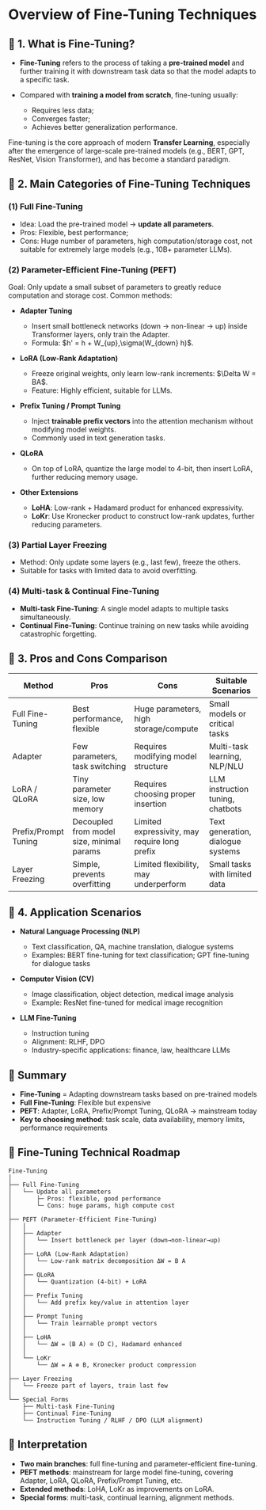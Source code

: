# Overview of Fine-Tuning Techniques

## 📖 1. What is Fine-Tuning?

* **Fine-Tuning** refers to the process of taking a **pre-trained model** and further training it with downstream task data so that the model adapts to a specific task.
* Compared with **training a model from scratch**, fine-tuning usually:

  * Requires less data;
  * Converges faster;
  * Achieves better generalization performance.

Fine-tuning is the core approach of modern **Transfer Learning**, especially after the emergence of large-scale pre-trained models (e.g., BERT, GPT, ResNet, Vision Transformer), and has become a standard paradigm.



## 📖 2. Main Categories of Fine-Tuning Techniques

### (1) Full Fine-Tuning

* Idea: Load the pre-trained model → **update all parameters**.
* Pros: Flexible, best performance;
* Cons: Huge number of parameters, high computation/storage cost, not suitable for extremely large models (e.g., 10B+ parameter LLMs).



### (2) Parameter-Efficient Fine-Tuning (PEFT)

Goal: Only update a small subset of parameters to greatly reduce computation and storage cost.
Common methods:

* **Adapter Tuning**

  * Insert small bottleneck networks (down → non-linear → up) inside Transformer layers, only train the Adapter.
  * Formula: \$h' = h + W\_{up},\sigma(W\_{down} h)\$.

* **LoRA (Low-Rank Adaptation)**

  * Freeze original weights, only learn low-rank increments:
    \$\Delta W = BA\$.
  * Feature: Highly efficient, suitable for LLMs.

* **Prefix Tuning / Prompt Tuning**

  * Inject **trainable prefix vectors** into the attention mechanism without modifying model weights.
  * Commonly used in text generation tasks.

* **QLoRA**

  * On top of LoRA, quantize the large model to 4-bit, then insert LoRA, further reducing memory usage.

* **Other Extensions**

  * **LoHA**: Low-rank + Hadamard product for enhanced expressivity.
  * **LoKr**: Use Kronecker product to construct low-rank updates, further reducing parameters.



### (3) Partial Layer Freezing

* Method: Only update some layers (e.g., last few), freeze the others.
* Suitable for tasks with limited data to avoid overfitting.



### (4) Multi-task & Continual Fine-Tuning

* **Multi-task Fine-Tuning**: A single model adapts to multiple tasks simultaneously.
* **Continual Fine-Tuning**: Continue training on new tasks while avoiding catastrophic forgetting.



## 📖 3. Pros and Cons Comparison

| Method               | Pros                                      | Cons                                          | Suitable Scenarios                |
| -------------------- | ----------------------------------------- | --------------------------------------------- | --------------------------------- |
| Full Fine-Tuning     | Best performance, flexible                | Huge parameters, high storage/compute         | Small models or critical tasks    |
| Adapter              | Few parameters, task switching            | Requires modifying model structure            | Multi-task learning, NLP/NLU      |
| LoRA / QLoRA         | Tiny parameter size, low memory           | Requires choosing proper insertion            | LLM instruction tuning, chatbots  |
| Prefix/Prompt Tuning | Decoupled from model size, minimal params | Limited expressivity, may require long prefix | Text generation, dialogue systems |
| Layer Freezing       | Simple, prevents overfitting              | Limited flexibility, may underperform         | Small tasks with limited data     |


## 📖 4. Application Scenarios

* **Natural Language Processing (NLP)**

  * Text classification, QA, machine translation, dialogue systems
  * Examples: BERT fine-tuning for text classification; GPT fine-tuning for dialogue tasks

* **Computer Vision (CV)**

  * Image classification, object detection, medical image analysis
  * Example: ResNet fine-tuned for medical image recognition

* **LLM Fine-Tuning**

  * Instruction tuning
  * Alignment: RLHF, DPO
  * Industry-specific applications: finance, law, healthcare LLMs

## 📖 Summary

* **Fine-Tuning** = Adapting downstream tasks based on pre-trained models
* **Full Fine-Tuning**: Flexible but expensive
* **PEFT**: Adapter, LoRA, Prefix/Prompt Tuning, QLoRA → mainstream today
* **Key to choosing method**: task scale, data availability, memory limits, performance requirements


## 📖 Fine-Tuning Technical Roadmap

```
Fine-Tuning
│
├── Full Fine-Tuning
│   └── Update all parameters
│       ├─ Pros: flexible, good performance
│       └─ Cons: huge params, high compute cost
│
├── PEFT (Parameter-Efficient Fine-Tuning)
│   │
│   ├── Adapter
│   │   └── Insert bottleneck per layer (down→non-linear→up)
│   │
│   ├── LoRA (Low-Rank Adaptation)
│   │   └── Low-rank matrix decomposition ΔW = B A
│   │
│   ├── QLoRA
│   │   └── Quantization (4-bit) + LoRA
│   │
│   ├── Prefix Tuning
│   │   └── Add prefix key/value in attention layer
│   │
│   ├── Prompt Tuning
│   │   └── Train learnable prompt vectors
│   │
│   ├── LoHA
│   │   └── ΔW = (B A) ⊙ (D C), Hadamard enhanced
│   │
│   └── LoKr
│       └── ΔW = A ⊗ B, Kronecker product compression
│
├── Layer Freezing
│   └── Freeze part of layers, train last few
│
└── Special Forms
    ├── Multi-task Fine-Tuning
    ├── Continual Fine-Tuning
    └── Instruction Tuning / RLHF / DPO (LLM alignment)
```


## 📖 Interpretation

* **Two main branches**: full fine-tuning and parameter-efficient fine-tuning.
* **PEFT methods**: mainstream for large model fine-tuning, covering Adapter, LoRA, QLoRA, Prefix/Prompt Tuning, etc.
* **Extended methods**: LoHA, LoKr as improvements on LoRA.
* **Special forms**: multi-task, continual learning, alignment methods.



